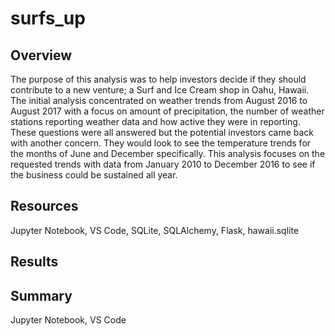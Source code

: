 # surfs_up
## Overview
The purpose of this analysis was to help investors decide if they should contribute to a new venture; a Surf and Ice Cream shop in Oahu, Hawaii. The initial analysis concentrated on weather trends from August 2016 to August 2017 with a focus on amount of precipitation, the number of weather stations reporting weather data and how active they were in reporting.  These questions were all answered but the potential investors came back with another concern.  They would look to see the temperature trends for the months of June and December specifically.  This analysis focuses on the requested trends with data from January 2010 to December 2016 to see if the business could be sustained all year. 

## Resources
Jupyter Notebook, VS Code, SQLite, SQLAlchemy, Flask, hawaii.sqlite

## Results
## Summary
Jupyter Notebook, VS Code
